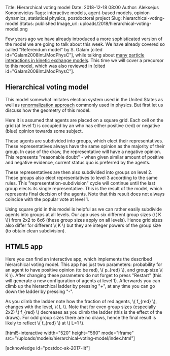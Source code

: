 Title: Hierarchical voting model
Date: 2018-12-18 08:00
Author: Aleksejus Kononovicius
Tags: interactive models, agent-based models, opinion dynamics, statistical physics, postdoctoral project
Slug: hierarchical-voting-model
Status: published
Image_url: uploads/2018/hierarchical-voting-model.png

Few years ago we have already introduced a more sophisticated version
of the model we are going to talk about this week. We have already
covered so called "Referendum model" by S. Galam [cited id="Galam2008IntJModPhysC"],
while talking about
[many particle interactions in kinetic exchange models]({filename}/articles/2014/many-particle-interaction-in-the-kinetic-exchange-models.md).
This time we will cover a precursor to this model, which was also reviewed in
[cited id="Galam2008IntJModPhysC"].<!--more-->

## Hierarchical voting model

This model somewhat imitates election system used in the United States as well
as [renormalization approach](https://en.wikipedia.org/wiki/Renormalization_group)
commonly used in physics. But first let us discuss how the geometry of this model.

Here it is assumed that agents are placed on a square grid. Each cell on the
grid (at level 1) is occupied by an who has either positive (red) or negative
(blue) opinion towards some subject.

These agents are subdivided into groups, which elect their representatives.
These representatives always have the same opinion as the majority of their
group. In case of the draw, the representative will have a negative opinion.
This represents "reasonable doubt" - when given similar amount of positive and
negative evidence, current status quo is preferred by the agents.

These representatives are then also subdivided into groups on level 2. These
groups also elect representatives to level 3 according to the same rules. This
"representation-subdivision" cycle will continue until the last group elects
its single representative. This is the result of the model, which represents
final decision of the agents. Note that this result does not always coincide
with the popular vote at level 1.

Using square grid in this model is helpful as we can rather easily subdivide
agents into groups at all levels. Our app uses six different group sizes
(\\\( K \\\)) from 2x2 to 6x6 (these group sizes apply on all levels). Hence
grid sizes also differ for different \\\( K \\\) but they are integer powers of
the group size (to obtain clean subdivision).

## HTML5 app

Here you can find an interactive app, which implements the described
hierarchical voting model. This app has just two parameters: probability for
an agent to have positive opinion (to be red), \\\( p\_{red} \\\), and group
size \\\( K \\\). After changing these parameters do not forget to press
"Restart" (this will generate a new configuration of agents at level 1).
Afterwards you can climb up the hierarchical ladder by pressing "+", at any time
you can go down the ladder by pressing "-".

As you climb the ladder note how the fraction of red agents, \\\( f\_{red} \\\),
changes with the level, \\\( L \\\). Note that for even group sizes (especially
2x2) \\\( f\_{red} \\\) decreases as you climb the ladder (this is the effect
of the draws). For odd group sizes there are no draws, hence the final result
is likely to reflect \\\( f\_{red} \\\) at \\\( L=1 \\\).

[html5-interactive width="520" height="560" mode="iframe"
src="/uploads/models/hierarchical-voting-model/index.html"]

[acknowledge id="postdoc-ak-2017-lit"]
